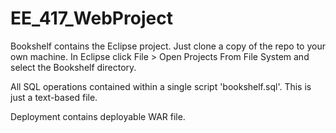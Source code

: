 # EE_417_WebProject

Bookshelf contains the Eclipse project. Just clone a copy of the repo to your own machine. In Eclipse click File > Open Projects From File System and select the Bookshelf directory.

All SQL operations contained within a single script 'bookshelf.sql'. This is just a text-based file.

Deployment contains deployable WAR file.
